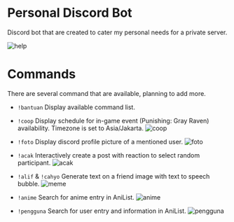 # Personal Discord Bot
Discord bot that are created to cater my personal needs for a private server.

![help](https://media.discordapp.net/attachments/999981315443134505/1000957026110799942/unknown.png)


# Commands
There are several command that are available, planning to add more.
* `!bantuan` Display available command list.
* `!coop` Display schedule for in-game event (Punishing: Gray Raven) availability. Timezone is set to Asia/Jakarta.
![coop](https://cdn.discordapp.com/attachments/999981315443134505/1000956907508465694/unknown.png)

* `!foto` Display discord profile picture of a mentioned user.
![foto](https://cdn.discordapp.com/attachments/999981315443134505/1000957126090436618/unknown.png)

* `!acak` Interactively create a post with reaction to select random participant.
![acak](https://cdn.discordapp.com/attachments/999981315443134505/1000957401354215544/unknown.png)

* `!alif` & `!cahyo` Generate text on a friend image with text to speech bubble.
![meme](https://cdn.discordapp.com/attachments/999981315443134505/1001063197001924668/unknown.png)

* `!anime` Search for anime entry in AniList.
![anime](https://cdn.discordapp.com/attachments/999981315443134505/1000957257632202832/unknown.png)
* `!pengguna` Search for user entry and information in AniList.
![pengguna](https://cdn.discordapp.com/attachments/999981315443134505/1000957506966794310/unknown.png)